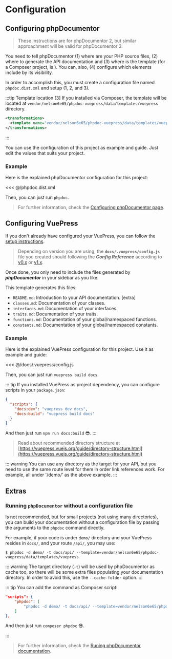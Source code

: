 # Configuration

## Configuring phpDocumentor

> These instructions are for phpDocumentor 2, but similar approachment will be valid for phpDocumentor 3.

You need to tell phpDocumentor (1) where are your PHP source files, (2) where to generate the API documentation and (3) where is the template (for a Composer project, is ). You can, also, (4) configure which elements include by its visibility.

In order to accomplish this, you must create a configuration file named `phpdoc.dist.xml` and setup (1, 2, and 3).

:::tip Template location [3]
If you installed via Composer, the template will be located at `vendor/nelson6e65/phpdoc-vuepress/data/templates/vuepress` directory.

```xml
<transformations>
  <template name="vendor/nelson6e65/phpdoc-vuepress/data/templates/vuepress" />
</transformations>
```

:::

You can use the configuration of this project as example and guide. Just edit the values that suits your project.

### Example

Here is the explained phpDocumentor configuration for this project:

<<< @/phpdoc.dist.xml

Then, you can just run `phpdoc`.

> For further information, check the [Configuring phpDocumentor page](http://www.phpdoc.org/docs/latest/references/configuration.html).

## Configuring VuePress

If you don't already have configured your VuePress, you can follow the [setup instructions](https://vuepress.vuejs.org/guide/getting-started.html).

> Depending on version you are using, the **`docs/.vuepress/config.js`** file you created should following the **_Config Reference_** according to [v0.x](https://v0.vuepress.vuejs.org/config/) or [v1.x](https://vuepress.vuejs.org/config/).

Once done, you only need to include the files generated by **_phpDocumentor_** in your sidebar as you like.

This template generates this files:

- `README.md`: Introduction to your API documentation. [extra]
- `classes.md`: Documentation of your classes.
- `interfaces.md`: Documentation of your interfaces.
- `traits.md`: Documentation of your traits.
- `functions.md`: Documentation of your global/namespaced functions.
- `constants.md`: Documentation of your global/namespaced constants.

### Example

Here is the explained VuePress configuration for this project. Use it as example and guide:

<<< @/docs/.vuepress/config.js

Then, you can just run `vuepress build docs`.

::: tip
If you installed VuePress as project dependency, you can configure scripts in your `package.json`:

```json
{
  "scripts": {
    "docs:dev": "vuepress dev docs",
    "docs:build": "vuepress build docs"
  }
}
```

And then just run `npm run docs:build` :sunglasses:.
:::

> Read about recommended directory structure at [https://vuepress.vuejs.org/guide/directory-structure.html](https://vuepress.vuejs.org/guide/directory-structure.html)

::: warning
You can use any directory as the target for your API, but you need to use the same route level for them in order link references work. For example, all under '/demo/' as the above example.
:::

## Extras

### Running `phpDocumentor` without a configuration file

Is not recommended, but for small projects (not using many directories), you can build your documentation without a configuration file by passing the arguments to the `phpdoc` command directly.

For example, if your code is under `demo/` directory and your VuePress resides in `docs/`, and your route `/api/`, you may use:

```
$ phpdoc -d demo/ -t docs/api/ --template=vendor/nelson6e65/phpdoc-vuepress/data/templates/vuepress
```

::: warning
The target directory (`-t`) will be used by phpDocumentor as cache too, so there will be some extra files populating your documentation directory. In order to avoid this, use the `--cache-folder` option.
:::

::: tip
You can add the command as Composer script:

```json
"scripts": {
    "phpdoc": [
        "phpdoc -d demo/ -t docs/api/ --template=vendor/nelson6e65/phpdoc-vuepress/data/templates/vuepress --ansi"
    ]
},
```

And then just run `composer phpdoc` :sunglasses:.

:::

> For further information, check the [Runing phpDocumentor documentation](https://docs.phpdoc.org/guides/running-phpdocumentor.html).
